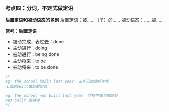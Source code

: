 ### 考点四：分词，不定式做定语

**后置定语和被动语态的差别**
后置定语：被……（了）的……
被动语态：……被……

**常考：后置定语**

- 被动完成，表过去：done
- 主动进行：doing
- 被动进行：being done
- 主动将来：to be
- 被动将来：to be done

```js
/*
eg: the school built last year. 去年已被建好学校
上面的built做后置定语

eg: the school was built last year. 学校在去年被建好
was built 表被动
*/
```
